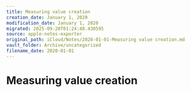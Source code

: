 ```yaml
---
title: Measuring value creation
creation_date: January 1, 2020
modification_date: January 1, 2020
migrated: 2025-09-20T01:24:48.430595
source: apple-notes-exporter
original_path: iCloud/Notes/2020-01-01-Measuring value creation.md
vault_folder: Archive/uncategorized
filename_date: 2020-01-01
---
```



# Measuring value creation
# 

# 

